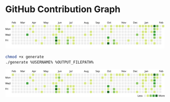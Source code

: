# GitHub Contribution Graph

![](contribution-graph.svg)

```bash
chmod +x generate
./generate %USERNAME% %OUTPUT_FILEPATH%
```
![](_.svg)
